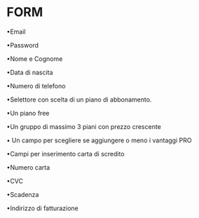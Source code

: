 # FORM
 •Email


•Password


•Nome
e Cognome


•Data
di nascita


•Numero
di telefono


•Selettore
con scelta di un piano di abbonamento.


•Un
piano free


•Un
gruppo di massimo 3 piani con prezzo crescente


•
Un campo per scegliere se aggiungere o meno i vantaggi PRO


•Campi
per inserimento carta di scredito


•Numero
carta


•CVC


•Scadenza


•Indirizzo
di fatturazione
